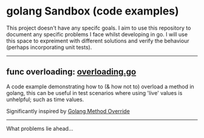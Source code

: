 # golang Sandbox (code examples)

This project doesn't have any specifc goals. I aim to use this repository to document any specific problems I face whilst developing in go. I will use this space to expreiment with different solutions and verify the behaviour (perhaps incorporating unit tests).

---

## func overloading: [overloading.go](overloading.go) 
A code example demonstrating how to (& how not to) overload a method in golang, this can be useful in test scenarios where using 'live' values is unhelpful; such as time values.

Significantly inspired by [Golang Method Override](https://stackoverflow.com/a/38127673)

---

What problems lie ahead...